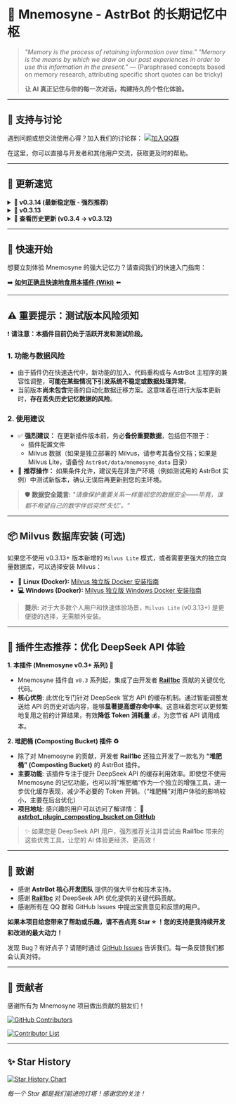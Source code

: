 # 🧠 Mnemosyne - AstrBot 的长期记忆中枢

> *"Memory is the process of retaining information over time."*
> *"Memory is the means by which we draw on our past experiences in order to use this information in the present."*
> — (Paraphrased concepts based on memory research, attributing specific short quotes can be tricky)
>
> **让 AI 真正记住与你的每一次对话，构建持久的个性化体验。**

---

## 💬 支持与讨论

遇到问题或想交流使用心得？加入我们的讨论群：
[![加入QQ群](https://img.shields.io/badge/QQ群-953245617-blue?style=flat-square&logo=tencent-qq)](https://qm.qq.com/cgi-bin/qm/qr?k=WdyqoP-AOEXqGAN08lOFfVSguF2EmBeO&jump_from=webapi&authKey=tPyfv90TVYSGVhbAhsAZCcSBotJuTTLf03wnn7/lQZPUkWfoQ/J8e9nkAipkOzwh)

在这里，你可以直接与开发者和其他用户交流，获取更及时的帮助。

---

## 🎉 更新速览

<details>
<summary><strong>🚀 v0.3.14 (最新稳定版 - 强烈推荐)</strong></summary>

*   ✨ **🔧 Bug 修复:** 解决了 v0.3.13 版本中数据插入失败的关键问题。请务必更新至此版本以确保功能正常！
</details>

<details>
<summary><strong>🚀 v0.3.13</strong></summary>

*   ✨ **新功能:** 新增 `Milvus Lite` 支持！现在可以在本地运行轻量级向量数据库，无需额外部署完整的 Milvus 服务。（特别感谢提出此建议的群友！如果您看到，请来认领这份感谢 🙏）
*   ⚠️ **重要提示:** `Milvus Lite` 目前仅支持 `Ubuntu >= 20.04` 和 `MacOS >= 11.0`。
</details>

<details>
<summary><strong>📅 查看历史更新 (v0.3.4 -> v0.3.12)</strong></summary>

*   ✅ **Bug 修复:** 修复了指定 LLM 服务商后初始化错误的 Bug。
*   ➕ **配置更新:** 更新了配置架构，支持指定 LLM 服务商进行记忆总结。
*   🔧 **逻辑优化:** 会话时检查历史消息中是否有需要删除的长期记忆片段。
*   ⚡ **性能优化:** 使用异步方式处理同步 IO 操作，避免阻塞主线程。
*   🐛 **Bug 修复:** 调整了正则表达式的大小写敏感问题。
*   🚑 **紧急修复:** 增加对 `astrbot_max_context_length` 大小的判断，避免负数导致的错误。
*   ⚙️ **功能恢复:** 恢复了配置项 `历史上下文中保留的长期记忆数量 (contexts_memory_len)` 的作用。
*   🐛 **Bug 修复:** 修复了关于 `num_pairs` 配置项无法生效的问题，导致记忆总结时携带大量历史记录。
*   🗑️ **Bug 修复:** 修复了 `v0.3.3` 版本以来，调用 LLM 总结记忆时，旧记忆存在于上下文的问题。
*   🛠️ **指令修复:** 修复了 `/memory list_records` 指令错误。
</details>

---

## 🚀 快速开始

想要立刻体验 Mnemosyne 的强大记忆力？请查阅我们的快速入门指南：

➡️ **[如何正确且快速地食用本插件 (Wiki)](https://github.com/lxfight/astrbot_plugin_mnemosyne/wiki/%E5%A6%82%E4%BD%95%E6%AD%A3%E7%A1%AE%E4%B8%94%E5%BF%AB%E9%80%9F%E7%9A%84%E9%A3%9F%E7%94%A8%E6%9C%AC%E6%8F%92%E4%BB%B6)** ⬅️

---

## ⚠️ 重要提示：测试版本风险须知

❗️ **请注意：本插件目前仍处于活跃开发和测试阶段。**

### 1. 功能与数据风险
*   由于插件仍在快速迭代中，新功能的加入、代码重构或与 AstrBot 主程序的兼容性调整，**可能在某些情况下引发系统不稳定或数据处理异常**。
*   当前版本**尚未包含**完善的自动化数据迁移方案。这意味着在进行大版本更新时，**存在丢失历史记忆数据的风险**。

### 2. 使用建议
*   ✅ **强烈建议：** 在更新插件版本前，务必**备份重要数据**，包括但不限于：
    *   插件配置文件
    *   Milvus 数据（如果是独立部署的 Milvus，请参考其备份文档；如果是 Milvus Lite，请备份 `AstrBot/data/mnemosyne_data` 目录）
*   🧪 **推荐操作：** 如果条件允许，建议先在非生产环境（例如测试用的 AstrBot 实例）中测试新版本，确认无误后再更新到您的主环境。

> 🛡️ **数据安全箴言:**
> *"请像保护重要关系一样重视您的数据安全——毕竟，谁都不希望自己的数字伴侣突然'失忆'。"*

---

## 📦 Milvus 数据库安装 (可选)

如果您不使用 v0.3.13+ 版本新增的 `Milvus Lite` 模式，或者需要更强大的独立向量数据库，可以选择安装 Milvus：

*   **🐧 Linux (Docker):** [Milvus 独立版 Docker 安装指南](https://milvus.io/docs/zh/install_standalone-docker.md)
*   **💻 Windows (Docker):** [Milvus 独立版 Windows Docker 安装指南](https://milvus.io/docs/zh/install_standalone-windows.md)

> **提示:** 对于大多数个人用户和快速体验场景，`Milvus Lite` (v0.3.13+) 是更便捷的选择，无需额外安装。

---

## 🧩 插件生态推荐：优化 DeepSeek API 体验

**1. 本插件 (Mnemosyne v0.3+ 系列) 🚀**

*   Mnemosyne 插件自 `v0.3` 系列起，集成了由开发者 **[Rail1bc](https://github.com/Rail1bc)** 贡献的关键优化代码。
*   **核心优势**: 此优化专门针对 DeepSeek 官方 API 的缓存机制。通过智能调整发送给 API 的历史对话内容，能够**显著提高缓存命中率**。这意味着您可以更频繁地复用之前的计算结果，有效**降低 Token 消耗量** 💰，为您节省 API 调用成本。

**2. 堆肥桶 (Composting Bucket) 插件 ♻️**

*   除了对 Mnemosyne 的贡献，开发者 **Rail1bc** 还独立开发了一款名为 **“堆肥桶” (Composting Bucket)** 的 AstrBot 插件。
*   **主要功能**: 该插件专注于提升 DeepSeek API 的缓存利用效率。即使您不使用 Mnemosyne 的记忆功能，也可以将“堆肥桶”作为一个独立的增强工具，进一步优化缓存表现，减少不必要的 Token 开销。（“堆肥桶”对用户体验的影响较小，主要在后台优化）
*   **项目地址**: 感兴趣的用户可以访问了解详情：
    🔗 **[astrbot_plugin_composting_bucket on GitHub](https://github.com/Rail1bc/astrbot_plugin_composting_bucket)**

> ✨ 如果您是 DeepSeek API 用户，强烈推荐关注并尝试由 **Rail1bc** 带来的这些优秀工具，让您的 AI 体验更经济、更高效！

---

## 🙏 致谢

*   感谢 **AstrBot 核心开发团队** 提供的强大平台和技术支持。
*   感谢 **[Rail1bc](https://github.com/Rail1bc)** 对 DeepSeek API 优化提供的关键代码贡献。
*   感谢所有在 QQ 群和 GitHub Issues 中提出宝贵意见和反馈的用户。

**如果本项目给您带来了帮助或乐趣，请不吝点亮 Star ⭐ ！您的支持是我持续开发和改进的最大动力！**

发现 Bug？有好点子？请随时通过 [GitHub Issues](https://github.com/lxfight/astrbot_plugin_mnemosyne/issues) 告诉我们。每一条反馈我们都会认真对待。

---

## 🌟 贡献者

感谢所有为 Mnemosyne 项目做出贡献的朋友们！

[![GitHub Contributors](https://img.shields.io/github/contributors/lxfight/astrbot_plugin_mnemosyne?style=flat-square)](https://github.com/lxfight/astrbot_plugin_mnemosyne/graphs/contributors)

<a href="https://github.com/lxfight/astrbot_plugin_mnemosyne/graphs/contributors">
  <img src="https://contrib.rocks/image?repo=lxfight/astrbot_plugin_mnemosyne" alt="Contributor List" />
</a>

---

## ✨ Star History

[![Star History Chart](https://api.star-history.com/svg?repos=lxfight/astrbot_plugin_mnemosyne)](https://github.com/lxfight/astrbot_plugin_mnemosyne)

_每一个 Star 都是我们前进的灯塔！感谢您的关注！_